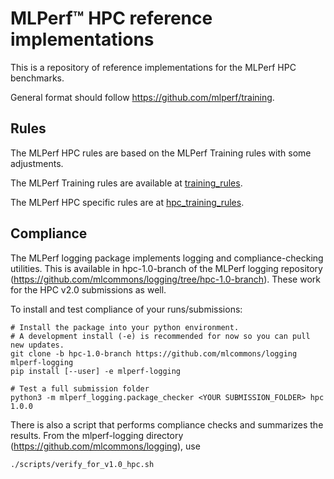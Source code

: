 # MLPerf™ HPC reference implementations

This is a repository of reference implementations for the MLPerf HPC benchmarks.

General format should follow https://github.com/mlperf/training.

## Rules

The MLPerf HPC rules are based on the MLPerf Training rules with
some adjustments.

The MLPerf Training rules are available at [training\_rules](https://github.com/mlcommons/training_policies/blob/master/training_rules.adoc).

The MLPerf HPC specific rules are at [hpc\_training\_rules](https://github.com/mlcommons/training_policies/blob/master/hpc_training_rules.adoc).

## Compliance
The MLPerf logging package implements logging and compliance-checking utilities. This is available in hpc-1.0-branch of the MLPerf logging repository (https://github.com/mlcommons/logging/tree/hpc-1.0-branch).
These work for the HPC v2.0 submissions as well.

To install and test compliance of your runs/submissions:

```
# Install the package into your python environment.
# A development install (-e) is recommended for now so you can pull new updates.
git clone -b hpc-1.0-branch https://github.com/mlcommons/logging mlperf-logging
pip install [--user] -e mlperf-logging

# Test a full submission folder
python3 -m mlperf_logging.package_checker <YOUR SUBMISSION_FOLDER> hpc 1.0.0
```

There is also a script that performs compliance checks and summarizes the results. From the mlperf-logging directory (https://github.com/mlcommons/logging), use
```
./scripts/verify_for_v1.0_hpc.sh
```


